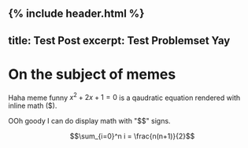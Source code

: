 {% include header.html %}
---
title: Test Post
excerpt: Test Problemset Yay
---
# On the subject of memes
Haha meme funny $x^2+2x+1=0$ is a qaudratic equation rendered with inline math ($). 

OOh goody I can do display math with "$$" signs.

$$\sum_{i=0}^n i = \frac{n(n+1)}{2}$$
